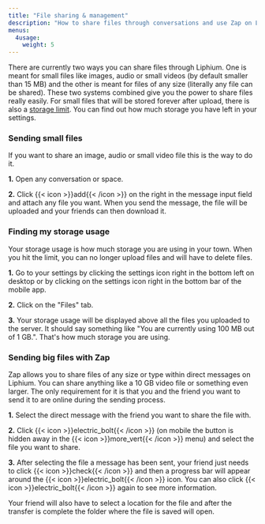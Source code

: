 ```yaml
---
title: "File sharing & management"
description: "How to share files through conversations and use Zap on Liphium."
menus:
  4usage:
    weight: 5
---
```


There are currently two ways you can share files through Liphium. One is meant for small files like images, audio or small videos (by default smaller than 15 MB) and the other is meant for files of any size (literally any file can be shared). These two systems combined give you the power to share files really easily. For small files that will be stored forever after upload, there is also a [storage limit](#finding-my-storage-usage). You can find out how much storage you have left in your settings.

### Sending small files

If you want to share an image, audio or small video file this is the way to do it.

**1.** Open any conversation or space.

**2.** Click {{< icon >}}add{{< /icon >}} on the right in the message input field and attach any file you want. When you send the message, the file will be uploaded and your friends can then download it.

### Finding my storage usage

Your storage usage is how much storage you are using in your town. When you hit the limit, you can no longer upload files and will have to delete files.

**1.** Go to your settings by clicking the settings icon right in the bottom left on desktop or by clicking on the settings icon right in the bottom bar of the mobile app.

**2.** Click on the "Files" tab.

**3.** Your storage usage will be displayed above all the files you uploaded to the server. It should say something like "You are currently using 100 MB out of 1 GB.". That's how much storage you are using.

### Sending big files with Zap

Zap allows you to share files of any size or type within direct messages on Liphium. You can share anything like a 10 GB video file or something even larger. The only requirement for it is that you and the friend you want to send it to are online during the sending process.

**1.** Select the direct message with the friend you want to share the file with.

**2.** Click {{< icon >}}electric_bolt{{< /icon >}} (on mobile the button is hidden away in the {{< icon >}}more_vert{{< /icon >}} menu) and select the file you want to share.

**3.** After selecting the file a message has been sent, your friend just needs to click {{< icon >}}check{{< /icon >}} and then a progress bar will appear around the {{< icon >}}electric_bolt{{< /icon >}} icon. You can also click {{< icon >}}electric_bolt{{< /icon >}} again to see more information.

Your friend will also have to select a location for the file and after the transfer is complete the folder where the file is saved will open.
